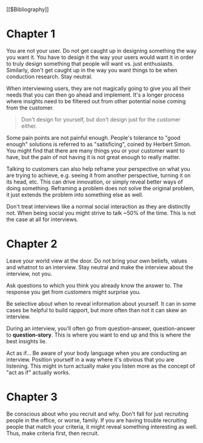 [[$Bibliography]]

# Chapter 1

You are not your user. Do not get caught up in designing something the way you want it. You have to design it the way your users would want it in order to truly design something that people will want vs. just enthusiasts. Similarly, don't get caught up in the way you want things to be when conduction research. Stay neutral.

When interviewing users, they are not magically going to give you all their needs that you can then go ahead and implement. It's a longer process where insights need to be filtered out from other potential noise coming from the customer.

> Don't design for yourself, but don't design just for the customer either.

Some pain points are not painful enough. People's tolerance to "good enough" solutions is referred to as "satisficing", coined by Herbert Simon. You might find that there are many things you or your customer want to have, but the pain of not having it is not great enough to really matter.

Talking to customers can also help reframe your perspective on what you are trying to achieve, e.g. seeing it from another perspective, turning it on its head, etc. This can drive innovation, or simply reveal better ways of doing something. Reframing a problem does not solve the original problem, it just extends the problem into something else as well.

Don't treat interviews like a normal social interaction as they are distinctly not. When being social you might strive to talk ~50% of the time. This is not the case at all for interviews.

# Chapter 2

Leave your world view at the door. Do not bring your own beliefs, values and whatnot to an interview. Stay neutral and make the interview about the interview, not you.

Ask questions to which you think you already know the answer to. The response you get from customers might surprise you.

Be selective about when to reveal information about yourself. It can in some cases be helpful to build rapport, but more often than not it can skew an interview.

During an interview, you'll often go from question-answer, question-answer to **question-story**. This is where you want to end up and this is where the best insights lie.

Act as if... Be aware of your body language when you are conducting an interview. Position yourself in a way where it's obvious that you are listening. This might in turn actually make you listen more as the concept of "act as if" actually works.


# Chapter 3

Be conscious about who you recruit and why. Don't fall for just recruiting people in the office, or worse, family. If you are having trouble recruiting people that match your criteria, it might reveal something interesting as well. Thus, make criteria first, then recruit.

